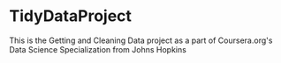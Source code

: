 TidyDataProject
===============

This is the Getting and Cleaning Data project as a part of Coursera.org's Data Science Specialization from Johns Hopkins
